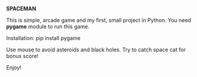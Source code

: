 **SPACEMAN**

This is simple, arcade game and my first, small project in Python.
You need **pygame** module to run this game.

Installation:
pip install pygame

Use mouse to avoid asteroids and black holes.
Try to catch space cat for bonus score! 

Enjoy!
